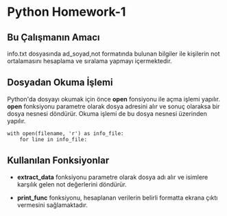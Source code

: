 # Python Homework-1
## Bu Çalışmanın Amacı
info.txt dosyasında ad_soyad,not formatında bulunan bilgiler ile kişilerin not ortalamasını hesaplama ve sıralama yapmayı içermektedir.
## Dosyadan Okuma İşlemi
Python'da dosyayı okumak için önce **open** fonsiyonu ile açma işlemi yapılır. **open** fonksiyonu parametre olarak dosya adresini alır ve sonuç olaraksa bir dosya nesnesi döndürür. Okuma işlemi de bu dosya nesnesi üzerinden yapılır.  
``` 
with open(filename, 'r') as info_file:  
	for line in info_file:
```
## Kullanılan Fonksiyonlar 
* **extract_data** fonksiyonu parametre olarak dosya adı alır ve isimlere karşılık gelen not değerlerini döndürür. 

* **print_func** fonksiyonu, hesaplanan verilerin belirli formatta ekrana çıktı vermesini sağlamaktadır.

